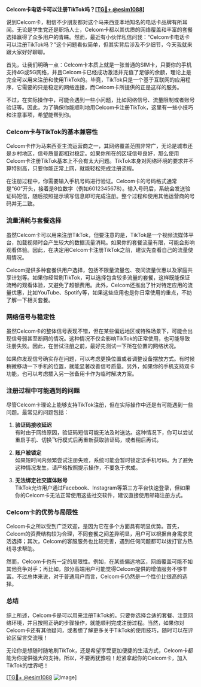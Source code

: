 **Celcom卡电话卡可以注册TikTok吗？[[TG💪+ @esim1088](https://t.me/s/esim1088)]**

说到Celcom卡，相信不少朋友都对这个马来西亚本地知名的电话卡品牌有所耳闻。无论是学生党还是职场人士，Celcom卡都以其优质的网络覆盖和丰富的套餐选择赢得了众多用户的青睐。然而，最近有小伙伴私信问我：“Celcom卡电话卡可以注册TikTok吗？”这个问题看似简单，但其实背后涉及不少细节，今天我就来跟大家好好聊聊。

首先，让我们明确一点：Celcom卡本质上就是一张普通的SIM卡，只要你的手机支持4G或5G网络，并且Celcom卡已经成功激活并充值了足够的余额，理论上是完全可以用来注册和使用TikTok的。毕竟，TikTok只是一个基于互联网的应用程序，它需要的只是稳定的网络连接，而Celcom卡所提供的正是这样的服务。

不过，在实际操作中，可能会遇到一些小问题，比如网络信号、流量限制或者账号验证等。因此，为了确保你能顺利地用Celcom卡注册TikTok，这里有一些小技巧和注意事项，希望能帮到你。

### Celcom卡与TikTok的基本兼容性

Celcom卡作为马来西亚主流运营商之一，其网络覆盖范围非常广，无论是城市还是乡村地区，信号质量都相对稳定。如果你所在的区域信号良好，那么使用Celcom卡注册TikTok基本上不会有太大问题。TikTok本身对网络环境的要求并不算特别高，只要你能正常上网，就能轻松完成注册流程。

在注册过程中，你需要输入手机号码进行验证。Celcom卡的号码格式通常是“60”开头，接着是8位数字（例如6012345678）。输入号码后，系统会发送验证码短信，随后按照提示填写信息即可完成注册。整个过程和使用其他运营商的号码并无二致。

### 流量消耗与套餐选择

虽然Celcom卡可以用来注册TikTok，但要注意的是，TikTok是一个视频流媒体平台，加载视频时会产生较大的数据流量消耗。如果你的套餐流量有限，可能会影响观看体验。因此，在决定用Celcom卡注册TikTok之前，建议先查看自己的流量使用情况。

Celcom提供多种套餐供用户选择，包括不限量流量包、夜间流量优惠以及家庭共享计划等。如果你经常刷TikTok，可以选择包含较多流量的套餐，这样既能保证流畅的观看体验，又避免了超额费用。此外，Celcom还推出了针对特定应用的流量优惠，比如YouTube、Spotify等，如果这些应用也是你日常使用的重点，不妨了解一下相关套餐。

### 网络信号与稳定性

虽然Celcom卡的整体信号表现不错，但在某些偏远地区或特殊场景下，可能会出现信号弱甚至断网的情况。这种情况不仅会影响TikTok的正常使用，也可能导致注册失败。因此，在尝试注册之前，最好先测试一下所在位置的网络状况。

如果你发现信号确实存在问题，可以考虑更换位置或者调整设备摆放方式。有时候稍微移动一下手机的位置，就能显著改善信号质量。另外，如果你的手机支持双卡功能，也可以考虑插入另一张备用卡作为临时解决方案。

### 注册过程中可能遇到的问题

尽管Celcom卡理论上能够支持TikTok注册，但在实际操作中还是有可能遇到一些问题。最常见的问题包括：

1. **验证码接收延迟**  
   有时由于网络原因，验证码短信可能无法及时送达。这种情况下，你可以尝试重启手机、切换飞行模式后再重新获取验证码，或者稍后再试。

2. **账户被锁定**  
   如果短时间内频繁尝试注册失败，系统可能会暂时锁定该手机号码。为了避免这种情况发生，请严格按照提示操作，不要急于求成。

3. **无法绑定社交媒体账号**  
   TikTok允许用户通过Facebook、Instagram等第三方平台快速登录，但如果你的Celcom卡无法正常使用这些社交软件，建议直接使用邮箱注册方式。

### Celcom卡的优势与局限性

Celcom卡之所以受到广泛欢迎，是因为它在多个方面具有明显优势。首先，Celcom的资费结构较为合理，不同套餐之间差异明显，用户可以根据自身需求灵活选择；其次，Celcom的客服服务也比较完善，遇到任何问题都可以拨打官方热线寻求帮助。

然而，Celcom卡也有一定的局限性。例如，在某些偏远地区，网络覆盖可能不如其他竞争对手；再比如，部分高端用户可能觉得Celcom提供的增值服务不够丰富。不过总体来说，对于普通用户而言，Celcom卡仍然是一个性价比很高的选择。

### 总结

综上所述，Celcom卡是可以用来注册TikTok的。只要你选择合适的套餐、注意网络环境，并且按照正确的步骤操作，就能顺利完成注册过程。当然，如果你对Celcom卡还有其他疑问，或者想了解更多关于TikTok的使用技巧，随时可以在评论区留言交流哦！

无论你是想随时随地刷TikTok，还是希望享受更加便捷的生活方式，Celcom卡都能为你提供强大的支持。所以，不要再犹豫啦！赶紧拿起你的Celcom卡，加入TikTok的世界吧！

[[TG💪+ @esim1088](https://t.me/s/esim1088) ![Image](https://i.postimg.cc/4NQfJmqS/Snipaste-2025-05-13-00-14-12.png)]